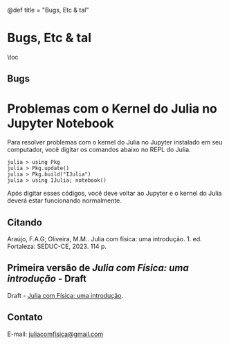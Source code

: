 @def title = "Bugs, Etc & tal"

# Bugs, Etc & tal

\toc
## Bugs

# Problemas com o Kernel do Julia no Jupyter Notebook

Para resolver problemas com o kernel do Julia no Jupyter instalado em seu computador, você digitar os comandos abaixo no REPL do Julia.

```julia-repl
julia > using Pkg
julia > Pkg.update()
julia > Pkg.build("IJulia")
julia > using IJulia; notebook()
```
Após digitar esses códigos, você deve voltar ao Jupyter e o kernel do Julia deverá estar funcionando normalmente.

## Citando

Araújo, F.A.G; Oliveira, M.M.. Julia com física: uma introdução. 1. ed. Fortaleza: SEDUC-CE, 2023. 114 p.

## Primeira versão de *Julia com Física: uma introdução* - Draft

Draft - [Julia com Física: uma introdução](https://drive.google.com/file/d/1J30tFO4b3_au5MbKr7Fn92EYhTIkybVV/view?usp=sharing).

## Contato

E-mail: juliacomfisica@gmail.com
